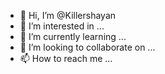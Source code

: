 - 👋 Hi, I’m @Killershayan
- 👀 I’m interested in ...
- 🌱 I’m currently learning ...
- 💞️ I’m looking to collaborate on ...
- 📫 How to reach me ...

<!---
Killershayan/Killershayan is a ✨ special ✨ repository because its `README.md` (this file) appears on your GitHub profile.
You can click the Preview link to take a look at your changes.
--->
